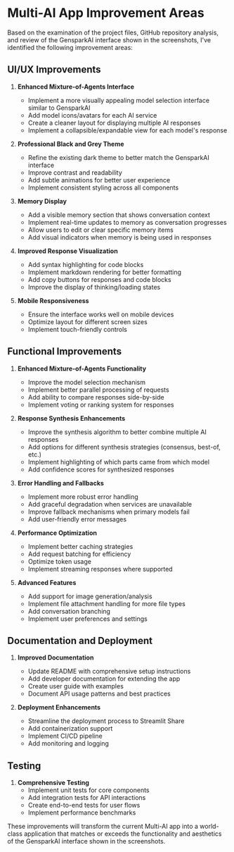 # Multi-AI App Improvement Areas

Based on the examination of the project files, GitHub repository analysis, and review of the GensparkAI interface shown in the screenshots, I've identified the following improvement areas:

## UI/UX Improvements

1. **Enhanced Mixture-of-Agents Interface**
   - Implement a more visually appealing model selection interface similar to GensparkAI
   - Add model icons/avatars for each AI service
   - Create a cleaner layout for displaying multiple AI responses
   - Implement a collapsible/expandable view for each model's response

2. **Professional Black and Grey Theme**
   - Refine the existing dark theme to better match the GensparkAI interface
   - Improve contrast and readability
   - Add subtle animations for better user experience
   - Implement consistent styling across all components

3. **Memory Display**
   - Add a visible memory section that shows conversation context
   - Implement real-time updates to memory as conversation progresses
   - Allow users to edit or clear specific memory items
   - Add visual indicators when memory is being used in responses

4. **Improved Response Visualization**
   - Add syntax highlighting for code blocks
   - Implement markdown rendering for better formatting
   - Add copy buttons for responses and code blocks
   - Improve the display of thinking/loading states

5. **Mobile Responsiveness**
   - Ensure the interface works well on mobile devices
   - Optimize layout for different screen sizes
   - Implement touch-friendly controls

## Functional Improvements

1. **Enhanced Mixture-of-Agents Functionality**
   - Improve the model selection mechanism
   - Implement better parallel processing of requests
   - Add ability to compare responses side-by-side
   - Implement voting or ranking system for responses

2. **Response Synthesis Enhancements**
   - Improve the synthesis algorithm to better combine multiple AI responses
   - Add options for different synthesis strategies (consensus, best-of, etc.)
   - Implement highlighting of which parts came from which model
   - Add confidence scores for synthesized responses

3. **Error Handling and Fallbacks**
   - Implement more robust error handling
   - Add graceful degradation when services are unavailable
   - Improve fallback mechanisms when primary models fail
   - Add user-friendly error messages

4. **Performance Optimization**
   - Implement better caching strategies
   - Add request batching for efficiency
   - Optimize token usage
   - Implement streaming responses where supported

5. **Advanced Features**
   - Add support for image generation/analysis
   - Implement file attachment handling for more file types
   - Add conversation branching
   - Implement user preferences and settings

## Documentation and Deployment

1. **Improved Documentation**
   - Update README with comprehensive setup instructions
   - Add developer documentation for extending the app
   - Create user guide with examples
   - Document API usage patterns and best practices

2. **Deployment Enhancements**
   - Streamline the deployment process to Streamlit Share
   - Add containerization support
   - Implement CI/CD pipeline
   - Add monitoring and logging

## Testing

1. **Comprehensive Testing**
   - Implement unit tests for core components
   - Add integration tests for API interactions
   - Create end-to-end tests for user flows
   - Implement performance benchmarks

These improvements will transform the current Multi-AI app into a world-class application that matches or exceeds the functionality and aesthetics of the GensparkAI interface shown in the screenshots.
